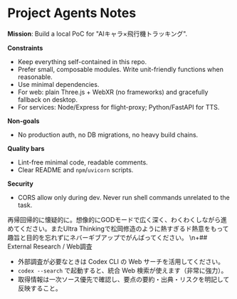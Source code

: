 # Project Agents Notes

**Mission**: Build a local PoC for "AIキャラ×飛行機トラッキング".

**Constraints**
- Keep everything self-contained in this repo.
- Prefer small, composable modules. Write unit-friendly functions when reasonable.
- Use minimal dependencies.
- For web: plain Three.js + WebXR (no frameworks) and gracefully fallback on desktop.
- For services: Node/Express for flight-proxy; Python/FastAPI for TTS.

**Non-goals**
- No production auth, no DB migrations, no heavy build chains.

**Quality bars**
- Lint-free minimal code, readable comments.
- Clear README and `npm`/`uvicorn` scripts.

**Security**
- CORS allow only during dev. Never run shell commands unrelated to the task.

再帰回帰的に懐疑的に。想像的にGODモードで広く深く、わくわくしながら進めてください。またUltra Thinkingで松岡修造のように熱すぎるド熱意をもって趣旨と目的を忘れずにネバーギブアップでがんばってください。
\n+## External Research / Web調査
- 外部調査が必要なときは Codex CLI の Web サーチを活用してください。
- `codex --search` で起動すると、統合 Web 検索が使えます（非常に強力）。
- 取得情報は一次ソース優先で確認し、要点の要約・出典・リスクを明記して反映すること。
